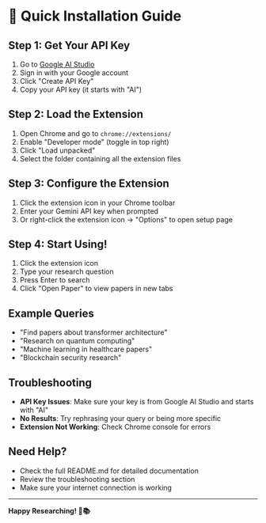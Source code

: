 # 🚀 Quick Installation Guide

## Step 1: Get Your API Key
1. Go to [Google AI Studio](https://aistudio.google.com/app/apikey)
2. Sign in with your Google account
3. Click "Create API Key"
4. Copy your API key (it starts with "AI")

## Step 2: Load the Extension
1. Open Chrome and go to `chrome://extensions/`
2. Enable "Developer mode" (toggle in top right)
3. Click "Load unpacked"
4. Select the folder containing all the extension files

## Step 3: Configure the Extension
1. Click the extension icon in your Chrome toolbar
2. Enter your Gemini API key when prompted
3. Or right-click the extension icon → "Options" to open setup page

## Step 4: Start Using!
1. Click the extension icon
2. Type your research question
3. Press Enter to search
4. Click "Open Paper" to view papers in new tabs

## Example Queries
- "Find papers about transformer architecture"
- "Research on quantum computing"
- "Machine learning in healthcare papers"
- "Blockchain security research"

## Troubleshooting
- **API Key Issues**: Make sure your key is from Google AI Studio and starts with "AI"
- **No Results**: Try rephrasing your query or being more specific
- **Extension Not Working**: Check Chrome console for errors

## Need Help?
- Check the full README.md for detailed documentation
- Review the troubleshooting section
- Make sure your internet connection is working

---

**Happy Researching! 🔬📚** 